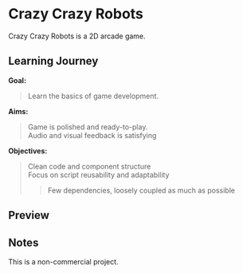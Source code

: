 # Crazy Crazy Robots
Crazy Crazy Robots is a 2D arcade game.

## Learning Journey
<b> Goal: </b> <br>
> Learn the basics of game development.

<b> Aims: </b> <br>
> Game is polished and ready-to-play. <br>
> Audio and visual feedback is satisfying

<b> Objectives: </b> <br>
> Clean code and component structure <br>
> Focus on script reusability and adaptability <br>
> > Few dependencies, loosely coupled as much as possible

## Preview

## Notes
This is a non-commercial project.
